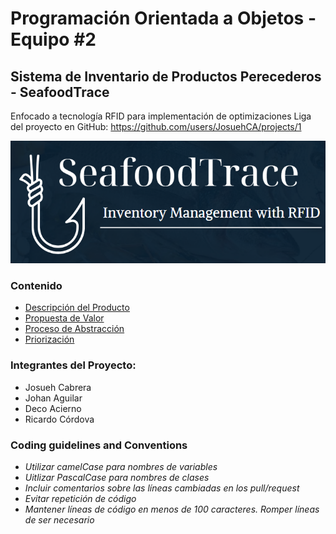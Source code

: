 # Programación Orientada a Objetos - Equipo #2
## Sistema de Inventario de Productos Perecederos - SeafoodTrace

Enfocado a tecnología RFID para implementación de optimizaciones
Liga del proyecto en GitHub: <https://github.com/users/JosuehCA/projects/1>

![Logo](https://github.com/JosuehCA/OOP_Team2/blob/JohanAguilar/images/SeafoodTrace.png)

### Contenido
- [Descripción del Producto](#producto)
- [Propuesta de Valor](#propuesta)
- [Proceso de Abstracción](#abstraccion)
- [Priorización](#priorizacion)



### Integrantes del Proyecto:
* Josueh Cabrera 
* Johan Aguilar 
* Deco Acierno 
* Ricardo Córdova

### Coding guidelines and Conventions
* *Utilizar camelCase para nombres de variables*
* *Uitlizar PascalCase para nombres de clases*
* *Incluir comentarios sobre las líneas cambiadas en los pull/request*
* *Evitar repetición de código*
* *Mantener líneas de código en menos de 100 caracteres. Romper líneas de ser necesario*
